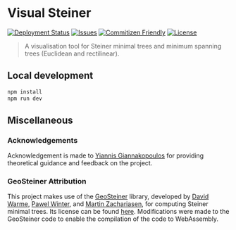 # Visual Steiner

[![Deployment Status](https://github.com/PieterT2000/visual-steiner/actions/workflows/deploy.yml/badge.svg)](https://github.com/PieterT2000/visual-steiner/actions/workflows/deploy.yml)
[![Issues][issues-img]][issues-url]
[![Commitizen Friendly][commitizen-img]][commitizen-url]
[![License][license-img]][license-url]

> A visualisation tool for Steiner minimal trees and minimum spanning trees (Euclidean and rectilinear).

## Local development

```bash
npm install
npm run dev
```

## Miscellaneous

### Acknowledgements

Acknowledgement is made to [Yiannis Giannakopoulos](https://yiannisgiannakopoulos.com/) for providing theoretical guidance and feedback on the project.

### GeoSteiner Attribution

This project makes use of the [GeoSteiner](http://geosteiner.com) library, developed by [David Warme](http://www.warme.net/david/), [Pawel Winter](https://di.ku.dk/Ansatte/?pure=da/persons/86225), and [Martin Zachariasen](https://www.pure.fo/en/persons/martin-tvede-zachariasen-2), for computing Steiner minimal trees. Its license can be found [here](http://www.geosteiner.com/LICENSE).
Modifications were made to the GeoSteiner code to enable the compilation of the code to WebAssembly.

[commitizen-img]: https://img.shields.io/badge/commitizen-friendly-brightgreen.svg
[commitizen-url]: http://commitizen.github.io/cz-cli/
[issues-img]: https://img.shields.io/github/issues/PieterT2000/visual-steiner
[issues-url]: https://github.com/PieterT2000/visual-steiner/issues
[license-img]: https://img.shields.io/badge/license-MIT-green
[license-url]: https://github.com/PieterT2000/visual-steiner/blob/main/LICENSE
